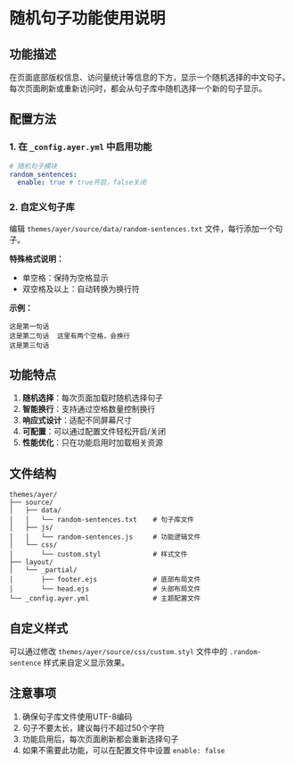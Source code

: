 # 随机句子功能使用说明

## 功能描述
在页面底部版权信息、访问量统计等信息的下方，显示一个随机选择的中文句子。每次页面刷新或重新访问时，都会从句子库中随机选择一个新的句子显示。

## 配置方法

### 1. 在 `_config.ayer.yml` 中启用功能
```yaml
# 随机句子模块
random_sentences:
  enable: true # true开启，false关闭
```

### 2. 自定义句子库
编辑 `themes/ayer/source/data/random-sentences.txt` 文件，每行添加一个句子。

**特殊格式说明：**
- 单空格：保持为空格显示
- 双空格及以上：自动转换为换行符

**示例：**
```
这是第一句话
这是第二句话  这里有两个空格，会换行
这是第三句话
```

## 功能特点

1. **随机选择**：每次页面加载时随机选择句子
2. **智能换行**：支持通过空格数量控制换行
3. **响应式设计**：适配不同屏幕尺寸
4. **可配置**：可以通过配置文件轻松开启/关闭
5. **性能优化**：只在功能启用时加载相关资源

## 文件结构

```
themes/ayer/
├── source/
│   ├── data/
│   │   └── random-sentences.txt    # 句子库文件
│   ├── js/
│   │   └── random-sentences.js     # 功能逻辑文件
│   └── css/
│       └── custom.styl             # 样式文件
├── layout/
│   └── _partial/
│       ├── footer.ejs              # 底部布局文件
│       └── head.ejs                # 头部布局文件
└── _config.ayer.yml                # 主题配置文件
```

## 自定义样式

可以通过修改 `themes/ayer/source/css/custom.styl` 文件中的 `.random-sentence` 样式来自定义显示效果。

## 注意事项

1. 确保句子库文件使用UTF-8编码
2. 句子不要太长，建议每行不超过50个字符
3. 功能启用后，每次页面刷新都会重新选择句子
4. 如果不需要此功能，可以在配置文件中设置 `enable: false`
